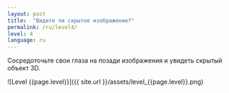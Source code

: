 ```yaml
---
layout: post
title:  "Видите ли скрытое изображение?"
permalink: /ru/level4/
level: 4
language: ru
---
```

Сосредоточьте свои глаза на позади изображения и увидеть скрытый объект 3D.

![Level {{page.level}}]({{ site.url }}/assets/level_{{page.level}}.png)